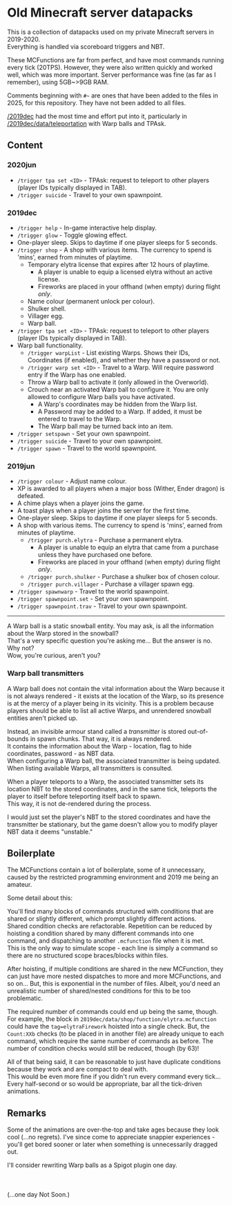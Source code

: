 # Old Minecraft server datapacks
This is a collection of datapacks used on my private Minecraft servers in 2019-2020.<br>
Everything is handled via scoreboard triggers and NBT.

These MCFunctions are far from perfect, and have most commands running every tick (20TPS).
However, they were also written quickly and worked well, which was more important. Server performance was fine (as far as I remember), using 5GB~>9GB RAM.

Comments beginning with `#~` are ones that have been added to the files in 2025, for this repository.
They have not been added to all files.

[/2019dec](2019dec) had the most time and effort put into it, particularly in [/2019dec/data/teleportation](2019dec/data/teleportation) with Warp balls and TPAsk.

## Content
### 2020jun
- `/trigger tpa set <ID>` - TPAsk: request to teleport to other players (player IDs typically displayed in TAB).
- `/trigger suicide` - Travel to your own spawnpoint.

### 2019dec
- `/trigger help` - In-game interactive help display.
- `/trigger glow` - Toggle glowing effect.
- One-player sleep. Skips to daytime if one player sleeps for 5 seconds.
- `/trigger shop` - A shop with various items. The currency to spend is 'mins', earned from minutes of playtime.
  - Temporary elytra license that expires after 12 hours of playtime.
    - A player is unable to equip a licensed elytra without an active license.
    - Fireworks are placed in your offhand (when empty) during flight _only_.
  - Name colour (permanent unlock per colour).
  - Shulker shell.
  - Villager egg.
  - Warp ball.
- `/trigger tpa set <ID>` - TPAsk: request to teleport to other players (player IDs typically displayed in TAB).
- Warp ball functionality.
  - `/trigger warpList` - List existing Warps. Shows their IDs, Coordinates (if enabled), and whether they have a password or not.
  - `/trigger warp set <ID>` - Travel to a Warp. Will require password entry if the Warp has one enabled.
  - Throw a Warp ball to activate it (only allowed in the Overworld).
  - Crouch near an activated Warp ball to configure it. You are only allowed to configure Warp balls you have activated.
    - A Warp's coordinates may be hidden from the Warp list.
    - A Password may be added to a Warp. If added, it must be entered to travel to the Warp.
    - The Warp ball may be turned back into an item.
- `/trigger setspawn` - Set your own spawnpoint.
- `/trigger suicide` - Travel to your own spawnpoint.
- `/trigger spawn` - Travel to the world spawnpoint.


### 2019jun
- `/trigger colour` - Adjust name colour.
- XP is awarded to all players when a major boss (Wither, Ender dragon) is defeated.
- A chime plays when a player joins the game.
- A toast plays when a player joins the server for the first time.
- One-player sleep. Skips to daytime if one player sleeps for 5 seconds.
- A shop with various items. The currency to spend is 'mins', earned from minutes of playtime.
  - `/trigger purch.elytra` - Purchase a permanent elytra.
    - A player is unable to equip an elytra that came from a purchase unless they have purchased one before.
    - Fireworks are placed in your offhand (when empty) during flight _only_.
  - `/trigger purch.shulker` - Purchase a shulker box of chosen colour.
  - `/trigger purch.villager` - Purchase a villager spawn egg.
- `/trigger spawnwarp` - Travel to the world spawnpoint.
- `/trigger spawnpoint.set` - Set your own spawnpoint.
- `/trigger spawnpoint.trav` - Travel to your own spawnpoint.
---
A Warp ball is a static snowball entity. You may ask, is all the information about the Warp stored in the snowball?<br>
That's a very specific question you're asking me... But the answer is no.<br>
Why not?<br>
Wow, you're curious, aren't you?

### Warp ball transmitters
A Warp ball does not contain the vital information about the Warp because it is not always rendered - it exists at the location of the Warp, so its presence is at the mercy of a player being in its vicinity. This is a problem because players should be able to list all active Warps, and unrendered snowball entities aren't picked up.

Instead, an invisible armour stand called a _transmitter_ is stored out-of-bounds in spawn chunks. That way, it is always rendered.<br>
It contains the information about the Warp - location, flag to hide coordinates, password - as NBT data.<br>
When configuring a Warp ball, the associated transmitter is being updated.
When listing available Warps, all transmitters is consulted.

When a player teleports to a Warp, the associated transmitter sets its location NBT to the stored coordinates, and in the same tick, teleports the player to itself before teleporting itself back to spawn.<br>
This way, it is not de-rendered during the process.

I would just set the player's NBT to the stored coordinates and have the transmitter be stationary, but the game doesn't allow you to modify player NBT data it deems "unstable."

## Boilerplate
The MCFunctions contain a lot of boilerplate, some of it unnecessary, caused by the restricted programming environment and 2019 me being an amateur.

Some detail about this:

You'll find many blocks of commands structured with conditions that are shared or slightly different, which prompt slightly different actions.<br>
Shared condition checks are refactorable. Repetition can be reduced by hoisting a condition shared by many different commands into one command, and dispatching to another `.mcfunction` file when it is met.<br>
This is the only way to simulate scope - each line is simply a command so there are no structured scope braces/blocks within files.

After hoisting, if multiple conditions are shared in the new MCFunction, they can just have more nested dispatches to more and more MCFunctions, and so on... But, this is exponential in the number of files. Albeit, you'd need an unrealistic number of shared/nested conditions for this to be too problematic.

The required number of commands could end up being the same, though.
For example, the block in `2019dec/data/shop/function/elytra.mcfunction` could have the `tag=elytraFirework` hoisted into a single check. But, the `Count:XXb` checks (to be placed in in another file) are already unique to each command, which require the same number of commands as before.
The number of condition checks would still be reduced, though (by 63)!<br>

All of that being said, it can be reasonable to just have duplicate conditions because they work and are compact to deal with.<br>
This would be even more fine if you didn't run every command every tick... Every half-second or so would be appropriate, bar all the tick-driven animations.

## Remarks

Some of the animations are over-the-top and take ages because they look cool (...no regrets). I've since come to appreciate snappier experiences - you'll get bored sooner or later when something is unnecessarily dragged out.

I'll consider rewriting Warp balls as a Spigot plugin one day.<br><br><br><br>
(...one day Not Soon.)
